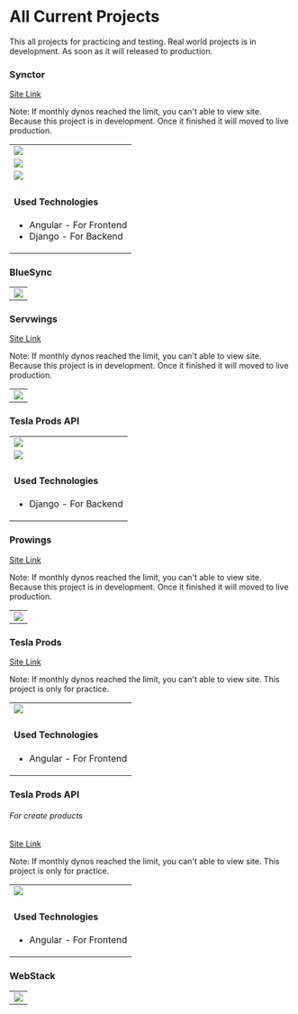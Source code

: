 # All Current Projects
<p>This all projects for practicing and testing. Real world projects is in development. As soon as it will released to production.</p>

<h3>Synctor</h3>
<a href="https://synctor.herokuapp.com/" target="_blank">Site Link</a>
<p>Note: If monthly dynos reached the limit, you can't able to view site. Because this project is in development. Once it finished it will moved to live production.</p>
<table>
  <tr>
    <td><img src="https://github.com/defetron27/Current_Development_Projects/blob/main/synctor_1.png"></td>
  </tr>
  <tr>
    <td><img src="https://github.com/defetron27/Current_Development_Projects/blob/main/synctor_2.png"></td>
  </tr>
  <tr>
    <td><img src="https://github.com/defetron27/Current_Development_Projects/blob/main/synctor_3.png"></td>
  </tr>
  <tr>
    <td>
      <h4>Used Technologies</h4>
      <ul>
        <li>Angular - For Frontend</li>
        <li>Django - For Backend</li>
      </ul>
    </td>
  </tr>
</table>
<h3>BlueSync</h3>
<table>
  <tr>
    <td><img src="https://github.com/defetron27/Current_Development_Projects/blob/main/synctor_servwings_1.png"></td>
  </tr>
</table>
<h3>Servwings</h3>
<a href="https://servwings.herokuapp.com/">Site Link</a>
<p>Note: If monthly dynos reached the limit, you can't able to view site. Because this project is in development. Once it finished it will moved to live production.</p>
<table>
  <tr>
    <td><img src="https://github.com/defetron27/Current_Development_Projects/blob/main/servwings_1.png"></td>
  </tr>
</table>
<h3>Tesla Prods API</h3>
<table>
  <tr>
    <td><img src="https://github.com/defetron27/Current_Development_Projects/blob/main/tesla_prods_api_1.PNG"></td>
  </tr>
  <tr>
    <td><img src="https://github.com/defetron27/Current_Development_Projects/blob/main/tesla_prods_api_2.PNG"></td>
  </tr>
  <tr>
    <td>
      <h4>Used Technologies</h4>
      <ul>
        <li>Django - For Backend</li>
      </ul>
    </td>
  </tr>
</table>
<h3>Prowings</h3>
<a href="https://prowings.herokuapp.com/">Site Link</a>
<p>Note: If monthly dynos reached the limit, you can't able to view site. Because this project is in development. Once it finished it will moved to live production.</p>
<table>
  <tr>
    <td><img src="https://github.com/defetron27/All_Projects/blob/main/prowings_1.png"></td>
  </tr>
</table>
<h3>Tesla Prods</h3>
<a href="https://tesla-prods.herokuapp.com/home">Site Link</a>
<p>Note: If monthly dynos reached the limit, you can't able to view site. This project is only for practice.</p>
<table>
  <tr>
    <td><img src="https://github.com/defetron27/Current_Development_Projects/blob/main/tesla_prods_1.PNG"></td>
  </tr>
  <tr>
    <td>
      <h4>Used Technologies</h4>
      <ul>
        <li>Angular - For Frontend</li>
      </ul>
    </td>
  </tr>
</table>
<h3>Tesla Prods API</h3>
<h6>For create products</h6>
<a href="https://tesla-prods.herokuapp.com/home">Site Link</a>
<p>Note: If monthly dynos reached the limit, you can't able to view site. This project is only for practice.</p>
<table>
  <tr>
    <td><img src="https://github.com/defetron27/Current_Development_Projects/blob/main/tesla_prods_1.PNG"></td>
  </tr>
  <tr>
    <td>
      <h4>Used Technologies</h4>
      <ul>
        <li>Angular - For Frontend</li>
      </ul>
    </td>
  </tr>
</table>
<h3>WebStack</h3>
<table>
  <tr>
    <td><img src="https://github.com/defetron27/Current_Development_Projects/blob/main/web_stack_1.png"></td>
  </tr>
</table>
